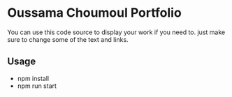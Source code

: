 # Oussama Choumoul Portfolio
You can use this code source to display your work if you need to. just make sure to change some of the text and links.
## Usage

 - npm install
 - npm run start
